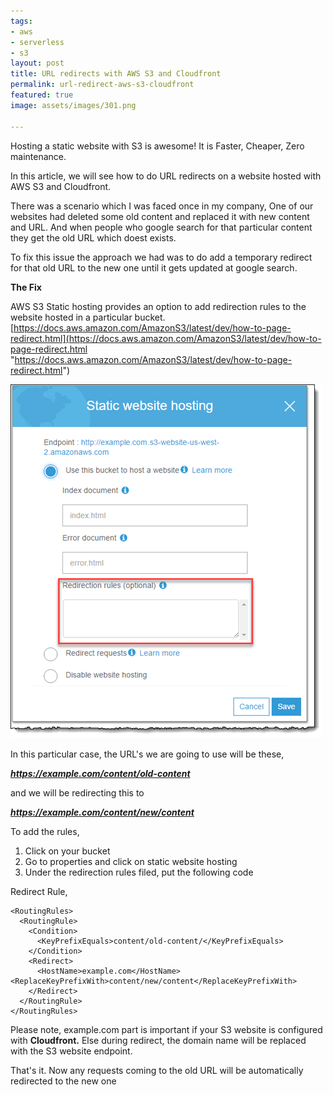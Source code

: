 ```yaml
---
tags:
- aws
- serverless
- s3
layout: post
title: URL redirects with AWS S3 and Cloudfront
permalink: url-redirect-aws-s3-cloudfront
featured: true
image: assets/images/301.png

---
```

Hosting a static website with S3 is awesome! It is Faster, Cheaper, Zero maintenance.

In this article, we will see how to do URL redirects on a website hosted with AWS S3 and Cloudfront.

There was a scenario which I was faced once in my company, One of our websites had deleted some old content and replaced it with new content and URL. And when people who google search for that particular content they get the old URL which doest exists.

To fix this issue the approach we had was to do add a temporary redirect for that old URL to the new one until it gets updated at google search.

**The Fix**

AWS S3 Static hosting provides an option to add redirection rules to the website hosted in a particular bucket. [https://docs.aws.amazon.com/AmazonS3/latest/dev/how-to-page-redirect.html](https://docs.aws.amazon.com/AmazonS3/latest/dev/how-to-page-redirect.html "https://docs.aws.amazon.com/AmazonS3/latest/dev/how-to-page-redirect.html")

![](/assets/images/staticwebsitehosting30.png)

In this particular case, the URL's we are going to use will be these,

**_https://example.com/content/old-content_**

and we will be redirecting this to

**_https://example.com/content/new/content_**

To add the rules,

1. Click on your bucket
2. Go to properties and click on static website hosting
3. Under the redirection rules filed, put the following code

Redirect Rule,

    <RoutingRules>
      <RoutingRule>
        <Condition>
          <KeyPrefixEquals>content/old-content/</KeyPrefixEquals>
        </Condition>
        <Redirect>
          <HostName>example.com</HostName>
    <ReplaceKeyPrefixWith>content/new/content</ReplaceKeyPrefixWith>
        </Redirect>
      </RoutingRule>
    </RoutingRules>

Please note, <HostName>example.com</HostName>  part is important if your S3 website is configured with **Cloudfront.** Else during redirect, the domain name will be replaced with the S3 website endpoint.

That's it. Now any requests coming to the old URL will be automatically redirected to the new one